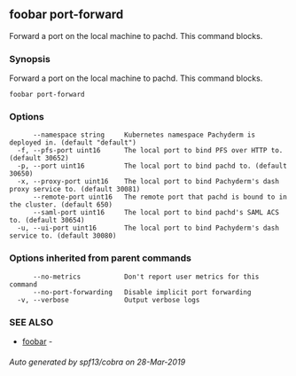 ## foobar port-forward

Forward a port on the local machine to pachd. This command blocks.

### Synopsis


Forward a port on the local machine to pachd. This command blocks.

```
foobar port-forward
```

### Options

```
      --namespace string     Kubernetes namespace Pachyderm is deployed in. (default "default")
  -f, --pfs-port uint16      The local port to bind PFS over HTTP to. (default 30652)
  -p, --port uint16          The local port to bind pachd to. (default 30650)
  -x, --proxy-port uint16    The local port to bind Pachyderm's dash proxy service to. (default 30081)
      --remote-port uint16   The remote port that pachd is bound to in the cluster. (default 650)
      --saml-port uint16     The local port to bind pachd's SAML ACS to. (default 30654)
  -u, --ui-port uint16       The local port to bind Pachyderm's dash service to. (default 30080)
```

### Options inherited from parent commands

```
      --no-metrics           Don't report user metrics for this command
      --no-port-forwarding   Disable implicit port forwarding
  -v, --verbose              Output verbose logs
```

### SEE ALSO
* [foobar](foobar.md)	 - 

###### Auto generated by spf13/cobra on 28-Mar-2019
